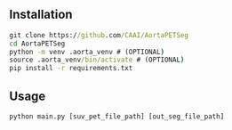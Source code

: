 ## Installation
```cmd
git clone https://github.com/CAAI/AortaPETSeg
cd AortaPETSeg
python -m venv .aorta_venv # (OPTIONAL)
source .aorta_venv/bin/activate # (OPTIONAL)
pip install -r requirements.txt
```

## Usage

```
python main.py [suv_pet_file_path] [out_seg_file_path]
```